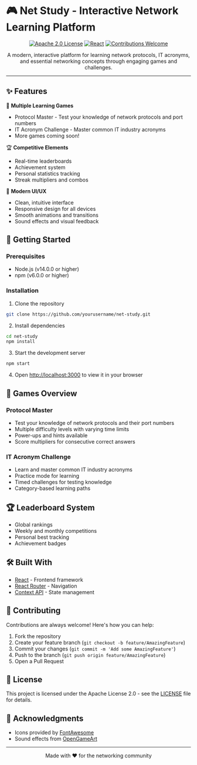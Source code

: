 # 🎮 Net Study - Interactive Network Learning Platform

<div align="center">

[![Apache 2.0 License](https://img.shields.io/badge/License-MIT-green.svg)]([https://choosealicense.com/licenses/mit/](https://choosealicense.com/licenses/apache-2.0/))
[![React](https://img.shields.io/badge/React-18.2.0-blue.svg)](https://reactjs.org/)
[![Contributions Welcome](https://img.shields.io/badge/contributions-welcome-brightgreen.svg?style=flat)](https://github.com/quinog/net-study/issues)

A modern, interactive platform for learning network protocols, IT acronyms, and essential networking concepts through engaging games and challenges.

</div>

---

## ✨ Features

🎯 **Multiple Learning Games**
- Protocol Master - Test your knowledge of network protocols and port numbers
- IT Acronym Challenge - Master common IT industry acronyms
- More games coming soon!

🏆 **Competitive Elements**
- Real-time leaderboards
- Achievement system
- Personal statistics tracking
- Streak multipliers and combos

🎨 **Modern UI/UX**
- Clean, intuitive interface
- Responsive design for all devices
- Smooth animations and transitions
- Sound effects and visual feedback

## 🚀 Getting Started

### Prerequisites

- Node.js (v14.0.0 or higher)
- npm (v6.0.0 or higher)

### Installation

1. Clone the repository
```bash
git clone https://github.com/yourusername/net-study.git
```

2. Install dependencies
```bash
cd net-study
npm install
```

3. Start the development server
```bash
npm start
```

4. Open [http://localhost:3000](http://localhost:3000) to view it in your browser

## 🎯 Games Overview

### Protocol Master
- Test your knowledge of network protocols and their port numbers
- Multiple difficulty levels with varying time limits
- Power-ups and hints available
- Score multipliers for consecutive correct answers

### IT Acronym Challenge
- Learn and master common IT industry acronyms
- Practice mode for learning
- Timed challenges for testing knowledge
- Category-based learning paths

## 🏆 Leaderboard System

- Global rankings
- Weekly and monthly competitions
- Personal best tracking
- Achievement badges

## 🛠️ Built With

- [React](https://reactjs.org/) - Frontend framework
- [React Router](https://reactrouter.com/) - Navigation
- [Context API](https://reactjs.org/docs/context.html) - State management

## 🤝 Contributing

Contributions are always welcome! Here's how you can help:

1. Fork the repository
2. Create your feature branch (`git checkout -b feature/AmazingFeature`)
3. Commit your changes (`git commit -m 'Add some AmazingFeature'`)
4. Push to the branch (`git push origin feature/AmazingFeature`)
5. Open a Pull Request

## 📝 License

This project is licensed under the Apache License 2.0 - see the [LICENSE](LICENSE) file for details.

## 🙏 Acknowledgments

- Icons provided by [FontAwesome](https://fontawesome.com/)
- Sound effects from [OpenGameArt](https://opengameart.org/)

---

<div align="center">
Made with ❤️ for the networking community
</div>
